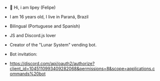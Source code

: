 - 👋 Hi, i am lipey (Felipe)

- I am 16 years old, I live in Paraná, Brazil
- Bilingual (Portuguese and Spanish)
- JS and Discord.js lover

- Creator of the "Lunar System" vending bot.
- Bot invitation:
- https://discord.com/api/oauth2/authorize?client_id=1045110993409282068&permissions=8&scope=applications.commands%20bot
